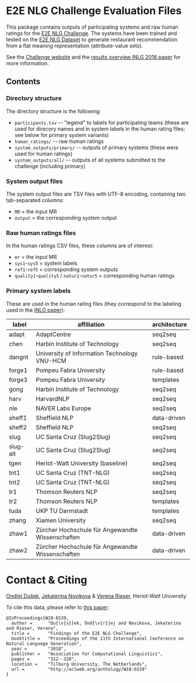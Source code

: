 E2E NLG Challenge Evaluation Files
==================================

This package contains outputs of participating systems and raw human ratings for the
[E2E NLG Challenge](http://www.macs.hw.ac.uk/InteractionLab/E2E/). The systems have
been trained and tested on the [E2E NLG Dataset](https://github.com/tuetschek/e2e-dataset) 
to generate restaurant recommendation from a flat meaning representation (attribute-value 
sets).

See the [Challenge website](http://www.macs.hw.ac.uk/InteractionLab/E2E/) and the
[results overview INLG 2018 paper](http://aclweb.org/anthology/W18-6539) for more
information.

Contents
--------

### Directory structure

The directory structure is the following:

- `participants.tsv` -- "legend" to labels for participating teams 
    (these are used for direcory names and in system labels in the human
    rating files; see below for primary system variants)
- `human_ratings/` -- raw human ratings
- `system_outputs/primary/` -- outputs of primary systems (these were
    used for human ratings)
- `system_outputs/all/` -- outputs of all systems submitted to the
    challenge (including primary)


### System output files

The system output files are TSV files with UTF-8 encoding, containing two tab-separated columns:
* `MR` = the input MR
* `output` = the corresponding system output


### Raw human ratings files

In the human ratings CSV files, these columns are of interest:
- `mr` = the input MR
- `sys1`-`sys5` = system labels
- `ref1`-`ref5` = corresponding system outputs
- `quality1`-`quality5` / `natur1`-`natur5` = corresponding human ratings


### Primary system labels


These are used in the human rating files (they correspond to the labeling used
in the [INLG paper](http://aclweb.org/anthology/W18-6539)):

| label    | affiliation                                      | architecture |
|----------|--------------------------------------------------|--------------|
| adapt    | AdaptCentre                                      | seq2seq      |
| chen     | Harbin Institute of Technology                   | seq2seq      |
| dangnt   | University of Information Technology VNU-HCM     | rule-based   |
| forge1   | Pompeu Fabra University                          | rule-based   |
| forge3   | Pompeu Fabra University                          | templates    |
| gong     | Harbin Institute of Technology                   | seq2seq      |
| harv     | HarvardNLP                                       | seq2seq      |
| nle      | NAVER Labs Europe                                | seq2seq      |
| sheff1   | Sheffield NLP                                    | data-driven  |
| sheff2   | Sheffield NLP                                    | seq2seq      |
| slug     | UC Santa Cruz (Slug2Slug)                        | seq2seq      |
| slug-alt | UC Santa Cruz (Slug2Slug)                        | seq2seq      |
| tgen     | Heriot-Watt University (baseline)                | seq2seq      |
| tnt1     | UC Santa Cruz (TNT-NLG)                          | seq2seq      |
| tnt2     | UC Santa Cruz (TNT-NLG)                          | seq2seq      |
| tr1      | Thomson Reuters NLP                              | seq2seq      |
| tr2      | Thomson Reuters NLP                              | templates    |
| tuda     | UKP TU Darmstadt                                 | templates    |
| zhang    | Xiamen University                                | seq2seq      |
| zhaw1    | Zürcher Hochschule für Angewandte Wissenschaften | data-driven  |
| zhaw2    | Zürcher Hochschule für Angewandte Wissenschaften | data-driven  |


Contact & Citing
================

[Ondřej Dušek](http://github.com/tuetschek/), [Jekaterina Novikova](https://github.com/jeknov) & [Verena Rieser](https://github.com/verenarieser),
Heriot-Watt University

To cite this data, please refer to [this paper](http://aclweb.org/anthology/W18-6539):
```
@InProceedings{W18-6539,
  author =      "Du{\v{s}}ek, Ond{\v{r}}ej and Novikova, Jekaterina and Rieser, Verena",
  title =       "Findings of the E2E NLG Challenge",
  booktitle =   "Proceedings of the 11th International Conference on Natural Language Generation",
  year =        "2018",
  publisher =   "Association for Computational Linguistics",
  pages =       "322--328",
  location =    "Tilburg University, The Netherlands",
  url =         "http://aclweb.org/anthology/W18-6539"
}
```





